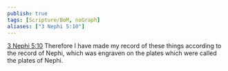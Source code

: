 ```yaml
---
publish: true
tags: [Scripture/BoM, noGraph]
aliases: ["3 Nephi 5:10"]
---
```

[3 Nephi 5:10](https://churchofjesuschrist.org/study/scriptures/bofm/3-ne/5?lang=eng&id=p10#p10) Therefore I have made my record of these things according to the record of Nephi, which was engraven on the plates which were called the plates of Nephi.
